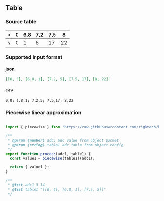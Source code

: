 

## Table

### Source table

|`x`| 0   | 6,8 | 7,2 | 7,5 | 8   |
|---|-----|-----|-----|-----|-----|
|`y`| 0   | 1   | 5   | 17  |  22 |

### Supported input format

#### json

```json
[[0, 0], [6.8, 1], [7.2, 5], [7.5, 17], [8, 22]]
```

#### csv
```csv
0,0; 6.8,1; 7.2,5; 7.5,17; 8,22
```


### Piecewise linear approximation
```js

import { piecewise } from "https://raw.githubusercontent.com/rightech/handler-libs/1.0.3/adc/table.js";

/**
 * @param {number} adc1 adc value from object packet
 * @param {string} table1 adc table from object config
 */
export function process(adc1, table1) {
  const value1 = piecewise(table1)(adc1);

  return { value1 };
}

/**
 * @test adc1 3.14
 * @test table1 "[[0, 0], [6.8, 1], [7.2, 5]]"
 */
```
